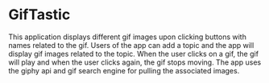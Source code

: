 # GifTastic
This application displays different gif images upon clicking buttons with names related to the gif. Users of the app can add a topic and the app will display gif images related to the topic. When the user clicks on a gif, the gif will play and when the user clicks again, the gif stops moving. The app uses the giphy api and gif search engine for pulling the associated images. 
